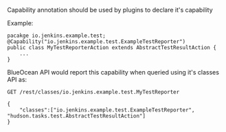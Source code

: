 Capability annotation should be used by plugins to declare it's capability
 
Example:
 
    pacakge io.jenkins.example.test;
    @Capability("io.jenkins.example.test.ExampleTestReporter")
    public class MyTestReporterAction extends AbstractTestResultAction {
        ...
    }

BlueOcean API would report this capability when queried using it's classes API as:

    GET /rest/classes/io.jenkins.example.test.MyTestReporter
    
    {
        "classes":["io.jenkins.example.test.ExampleTestReporter", "hudson.tasks.test.AbstractTestResultAction"]
    }
 